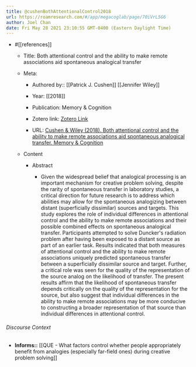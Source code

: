 ```yaml
---
title: @cushenBothAttentionalControl2018
url: https://roamresearch.com/#/app/megacoglab/page/70iVrL5G6
author: Joel Chan
date: Fri May 28 2021 23:10:55 GMT-0400 (Eastern Daylight Time)
---
```


- #[[references]]

    - Title: Both attentional control and the ability to make remote associations aid spontaneous analogical transfer

    - Meta:

        - Authored by:: [[Patrick J. Cushen]] [[Jennifer Wiley]]

        - Year: [[2018]]

        - Publication: Memory & Cognition

        - Zotero link: [Zotero Link](zotero://select/items/1_22E5XJLY)

        - URL: [Cushen & Wiley (2018). Both attentional control and the ability to make remote associations aid spontaneous analogical transfer. Memory & Cognition](https://doi.org/10.3758/s13421-018-0845-1)

    - Content

        - Abstract

            - Given the widespread belief that analogical processing is an important mechanism for creative problem solving, despite the rarity of spontaneous transfer in laboratory studies, a critical direction for future research is to address which abilities may allow for the spontaneous analogizing between distant (superficially dissimilar) sources and targets. This study explores the role of individual differences in attentional control and the ability to make remote associations and their possible combined effects on spontaneous analogical transfer. Participants attempted to solve Duncker's radiation problem after having been exposed to a distant source as part of an earlier task. Results indicated that both measures of attentional control and the ability to make remote associations uniquely predicted spontaneous transfer between a superficially dissimilar source and target. Further, a critical role was seen for the quality of the representation of the source analog on the likelihood of transfer. The present results affirm that the likelihood of spontaneous transfer depends critically on the quality of the representation for the source, but also suggest that individual differences in the ability to make remote associations may be more conducive to constructing a broader representation of that source than individual differences in attentional control.

###### Discourse Context

- **Informs::** [[QUE - What factors control whether people appropriately benefit from analogies (especially far-field ones) during creative problem solving]]
